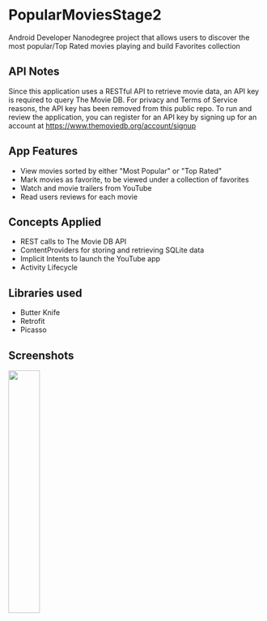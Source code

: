 # PopularMoviesStage2
Android Developer Nanodegree project that allows users to discover the most popular/Top Rated movies playing and build Favorites collection

## API Notes
Since this application uses a RESTful API to retrieve movie data, an API key is required to query The Movie DB. For privacy and Terms of Service reasons, the API key has been removed from this public repo. To run and review the application, you can register for an API key by signing up for an account at https://www.themoviedb.org/account/signup

## App Features
* View movies sorted by either "Most Popular" or "Top Rated"
* Mark movies as favorite, to be viewed under a collection of favorites
* Watch and movie trailers from YouTube
* Read users reviews for each movie

## Concepts Applied
* REST calls to The Movie DB API
* ContentProviders for storing and retrieving SQLite data
* Implicit Intents to launch the YouTube app
* Activity Lifecycle

## Libraries used
* Butter Knife
* Retrofit
* Picasso

## Screenshots
<img width="35%" src="" />

